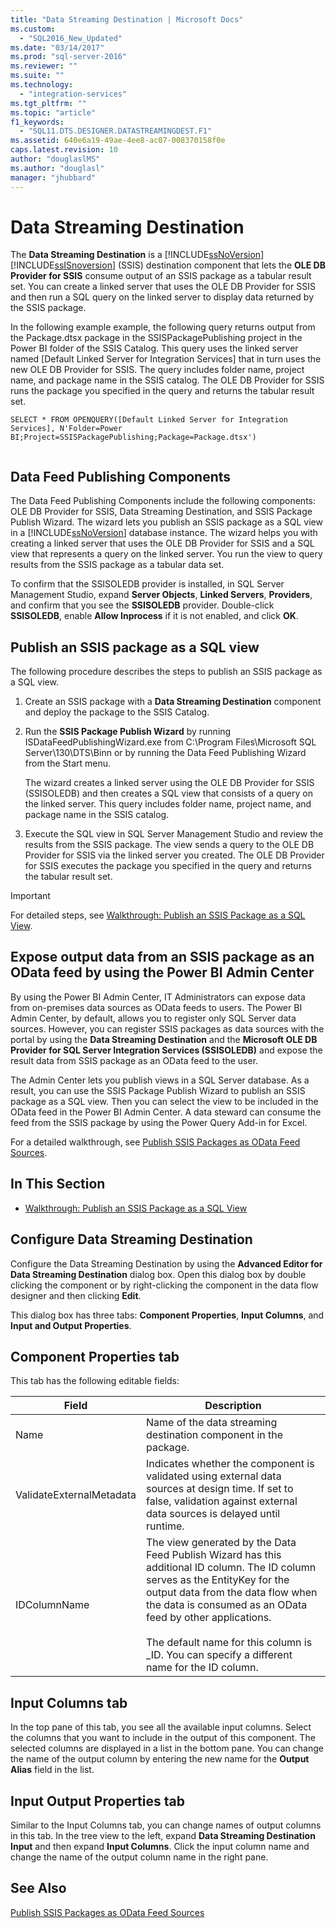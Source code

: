 ```yaml
---
title: "Data Streaming Destination | Microsoft Docs"
ms.custom: 
  - "SQL2016_New_Updated"
ms.date: "03/14/2017"
ms.prod: "sql-server-2016"
ms.reviewer: ""
ms.suite: ""
ms.technology: 
  - "integration-services"
ms.tgt_pltfrm: ""
ms.topic: "article"
f1_keywords: 
  - "SQL11.DTS.DESIGNER.DATASTREAMINGDEST.F1"
ms.assetid: 640e6a19-49ae-4ee8-ac07-008370158f0e
caps.latest.revision: 10
author: "douglaslMS"
ms.author: "douglasl"
manager: "jhubbard"
---
```

# Data Streaming Destination
  The **Data Streaming Destination** is a [!INCLUDE[ssNoVersion](../../includes/ssnoversion-md.md)] [!INCLUDE[ssISnoversion](../../includes/ssisnoversion-md.md)] (SSIS) destination component that lets the **OLE DB Provider for SSIS** consume output of an SSIS package as a tabular result set. You can create a linked server that uses the OLE DB Provider for SSIS and then run a SQL query on the linked server to display data returned by the SSIS package.  
  
 In the following example example, the following query returns output from the Package.dtsx package in the SSISPackagePublishing project in the Power BI folder of the SSIS Catalog. This query uses the linked server named  [Default Linked Server for Integration Services] that in turn uses the new OLE DB Provider for SSIS. The query includes folder name, project name, and package name in the SSIS catalog. The OLE DB Provider for SSIS runs the package you specified in the query and returns the tabular result set.  
  
```  
SELECT * FROM OPENQUERY([Default Linked Server for Integration Services], N'Folder=Power BI;Project=SSISPackagePublishing;Package=Package.dtsx')  
  
```  
  
## Data Feed Publishing Components  
 The Data Feed Publishing Components include the following components: OLE DB Provider for SSIS, Data Streaming Destination, and SSIS Package Publish Wizard. The wizard lets you publish an SSIS package as a SQL view in a [!INCLUDE[ssNoVersion](../../includes/ssnoversion-md.md)] database instance. The wizard helps you with creating a linked server that uses the OLE DB Provider for SSIS and a SQL view that represents a query on the linked server. You run the view to query results from the SSIS package as a tabular data set.  
  
 To confirm that the SSISOLEDB provider is installed, in SQL Server Management Studio, expand **Server Objects**, **Linked Servers**, **Providers**, and confirm that you see the **SSISOLEDB** provider. Double-click **SSISOLEDB**, enable **Allow Inprocess** if it is not enabled, and click **OK**.  
  
## Publish an SSIS package as a SQL view  
 The following procedure describes the steps to publish an SSIS package as a SQL view.  
  
1.  Create an SSIS package with a **Data Streaming Destination** component and deploy the package to the SSIS Catalog.  
  
2.  Run the **SSIS Package Publish Wizard** by running ISDataFeedPublishingWizard.exe from C:\Program Files\Microsoft SQL Server\130\DTS\Binn or by running the Data Feed Publishing Wizard from the Start menu.  
  
     The wizard creates a linked server using the OLE DB Provider for SSIS (SSISOLEDB) and then creates a SQL view that consists of a query on the linked server. This query includes folder name, project name, and package name in the SSIS catalog.  
  
3.  Execute the SQL view in SQL Server Management Studio and review the results from the SSIS package. The view sends a query to the OLE DB Provider for SSIS via the linked server you created. The OLE DB Provider for SSIS executes the package you specified in the query and returns the tabular result set.  
  
> [!IMPORTANT]  
>  For detailed steps, see [Walkthrough: Publish an SSIS Package as a SQL View](../../integration-services/data-flow/walkthrough-publish-an-ssis-package-as-a-sql-view.md).  
  
## Expose output data from an SSIS package as an OData feed by using the Power BI Admin Center  
 By using the Power BI Admin Center, IT Administrators can expose data from on-premises data sources as OData feeds to users. The Power BI Admin Center, by default, allows you to register only SQL Server data sources. However, you can register SSIS packages as data sources with the portal by using the **Data Streaming Destination** and the **Microsoft OLE DB Provider for SQL Server Integration Services (SSISOLEDB)** and expose the result data from SSIS package as an OData feed to the user.  
  
 The Admin Center lets you publish views in a SQL Server database. As a result, you can use the SSIS Package Publish Wizard to publish an SSIS package as a SQL view. Then you can select the view to be included in the OData feed in the Power BI Admin Center. A data steward can consume the feed from the SSIS package by using the Power Query Add-in for Excel.  
  
 For a detailed walkthrough, see [Publish SSIS Packages as OData Feed Sources](http://go.microsoft.com/fwlink/?LinkID=317367).  
  
## In This Section  
  
-   [Walkthrough: Publish an SSIS Package as a SQL View](../../integration-services/data-flow/walkthrough-publish-an-ssis-package-as-a-sql-view.md)  
  
## Configure Data Streaming Destination
  Configure the Data Streaming Destination by using the **Advanced Editor for Data Streaming Destination** dialog box. Open this dialog box by double clicking the component or by right-clicking the component in the data flow designer and then clicking **Edit**.  
  
 This dialog box has three tabs: **Component Properties**, **Input Columns**, and **Input and Output Properties**.  
  
## Component Properties tab  
 This tab has the following editable fields:  
  
|Field|Description|  
|-----------|-----------------|  
|Name|Name of the data streaming destination component in the package.|  
|ValidateExternalMetadata|Indicates whether the component is validated using external data sources at design time. If set to false, validation against external data sources is delayed until runtime.|  
|IDColumnName|The view generated by the Data Feed Publish Wizard has this additional ID column. The ID column serves as the EntityKey for the output data from the data flow when the data is consumed as an OData feed by other applications.<br /><br /> The default name for this column is _ID. You can specify a different name for the ID column.|  
  
## Input Columns tab  
 In the top pane of this tab, you see all the available input columns. Select the columns that you want to include in the output of this component. The selected columns are displayed in a list in the bottom pane. You can change the name of the output column by entering the new name for the **Output Alias** field in the list.  
  
## Input Output Properties tab  
 Similar to the Input Columns tab, you can change names of output columns in this tab. In the tree view to the left, expand **Data Streaming Destination Input** and then expand **Input Columns**. Click the input column name and change the name of the output column name in the right pane.  
  
## See Also  
 [Publish SSIS Packages as OData Feed Sources](http://go.microsoft.com/fwlink/?LinkID=317367)  
  
  